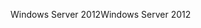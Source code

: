<span data-ttu-id="68f4a-101">Windows Server 2012</span><span class="sxs-lookup"><span data-stu-id="68f4a-101">Windows Server 2012</span></span>